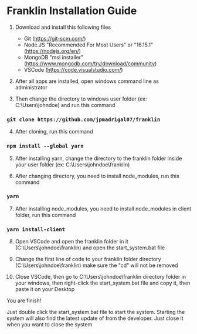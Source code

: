 # Franklin Installation Guide

1. Download and install this following files
   - Git (https://git-scm.com/)
   - Node.JS "Recommended For Most Users" or "16.15.1" (https://nodejs.org/en/)
   - MongoDB "msi installer" (https://www.mongodb.com/try/download/community)
   - VSCode (https://code.visualstudio.com/)
2. After all apps are installed, open windows command line as administrator

3. Then change the directory to windows user folder (ex: C:\Users\johndoe) and run this command

### `git clone https://github.com/jpmadrigal07/franklin`

4. After cloning, run this command

### `npm install --global yarn`

5. After installing yarn, change the directory to the franklin folder inside your user folder (ex: C:\Users\johndoe\franklin)

6. After changing directory, you need to install node_modules, run this command

### `yarn`

7. After installing node_modules, you need to install node_modules in client folder, run this command

### `yarn install-client`

8. Open VSCode and open the franklin folder in it (C:\Users\johndoe\franklin) and open the start_system.bat file

9. Change the first line of code to your franklin folder directory (C:\Users\johndoe\franklin) make sure the "cd" will not be removed

10. Close VSCode, then go to C:\Users\johndoe\franklin directory folder in your windows, then right-click the start_system.bat file and copy it, then paste it on your Desktop

You are finish!

Just double click the start_system.bat file to start the system. Starting the system will also find the latest update of from the developer. Just close it when you want to close the system
